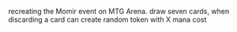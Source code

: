 recreating the Momir event on MTG Arena.  draw seven cards, when discarding a card can create random token with X mana cost
